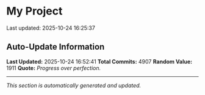 # My Project


Last updated: 2025-10-24 16:25:37


















































































































































































































































































































































































































































































































































































































































































































































































































































































































































































































































































































































































































































































































































































































































































































































































































































































































































































































































































































































































































































































































































































































































































































































































































































































































































































































































































































































































































































































































































































































































































































































































































































































































































































































































































































































































































































































































































































































































































































































































































































































































































































































































































































































































































































































































































































































































































































































































































































































































































































































































































































































































































































































































































































































































































































## Auto-Update Information

**Last Updated:** 2025-10-24 16:52:41
**Total Commits:** 4907
**Random Value:** 1911
**Quote:** _Progress over perfection._

---
_This section is automatically generated and updated._